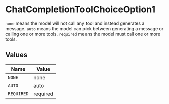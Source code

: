 # ChatCompletionToolChoiceOption1

`none` means the model will not call any tool and instead generates a message. `auto` means the model can pick between generating a message or calling one or more tools. `required` means the model must call one or more tools.



## Values

| Name       | Value      |
| ---------- | ---------- |
| `NONE`     | none       |
| `AUTO`     | auto       |
| `REQUIRED` | required   |